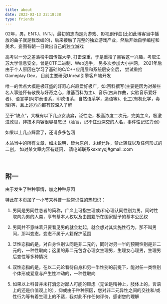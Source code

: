 ```yaml
---
title: about
date: 2023-03-13 22:18:38
type: friends
---
```


02年，男，ENTJ、INTJ，最初的志向是为游戏、影视剧作曲(比如此博客当中播放的曲子就是我改编的)，后来接触了完整的独立游戏产业，然后开始自学编程和美术，妄图有朝一日做出自己的独立游戏

高考以一分之差落榜中国传媒大学, 打击深重，于是重拾了黑客这一兴趣，考取江苏大学信息安全，曾是CTF二进制、Web选手， 另多次参加大小护网， 2021年后由于个人原因在学习了基础的C/C++应用层和系统层安全后， 尝试重拾Gameplay Dev， 目前主要研究Unreal引擎客户端开发

唯一的优点大概是极旺盛的好奇心兴趣爱好极广，如:百科撰写(主要是因为对某些名人事迹怀有敬畏与好奇之心，维基百科为主)、音乐(古典作曲，实验音乐爱好者)、语言学(阿尔泰语系，印欧语系，自然语系学，造语等)、化工(有机化学，毒理)等，且上述方向都有较深入了解

至于“缺点”，大概有以下几点女装癖，泛性恋，极高浓度二次元，完美主义，极激进政见，非技术内容很容易忘记（脸盲，记不住没深交的人名，事件性记忆力弱）

如果以上几点踩雷了，还请多多包涵

本站当中的所有文章，如未说明，皆为原创，未经允许，禁止转载以及任何形式的二创， 如对某文章内容有疑问， 请电邮联系ksxmyqj#gmail::com

<br/>

## 附一

由于发生了种种事情，加之种种原因

特此在本页加了一小节来科普一些常识性的热知识：

1. 男同是男同性恋者的简称，广义上可指生理或/和心理认同性别为男，同时性取向为男的人类，享有基本人权以及由国籍所在国家赋予的基本公民权

2. 男同并不意味着只要看见男的就会勃起，就会想对其实施性行为，那不叫男同，那叫变态，变态不属于人籍保护范围

3. 泛性恋指的是，对自身性别认同是非二元的，同时对另一半的预期性别是非二元的，一种性取向；这里的非二元包含心理女生理男，生理女心理男，生理男后变性等多种情况

4. 双性恋指的是，在以二元论看待自身和另一半性别的前提下，能对任一类性别个体形成爱意与产生性冲动的，一种性取向

5. 如果以上科普并未打消您对鄙人可能的顾虑（无论是精神上，肢体上的，言语上的还是价值观上的），抑或由于种种原因，您对非二元异性之间的交往和/或性行为等有着生理上的不适，我对此不作任何评价，感谢您的理解
